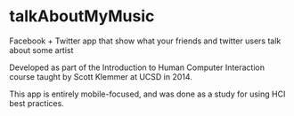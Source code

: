 talkAboutMyMusic
================

Facebook + Twitter app that show what your friends and twitter users talk about some artist

Developed as part of the Introduction to Human Computer Interaction course taught by Scott Klemmer at UCSD in 2014.

This app is entirely mobile-focused, and was done as a study for using HCI best practices.

